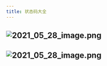 ```yaml
---
title: 状态码大全
---
```


## ![2021_05_28_image.png](https://cdn.logseq.com/%2F1e5b0e5f-d368-4a5d-86eb-09a690ee15d73238831c-f370-478e-945a-9523fff0ae462021_05_28_image.png?Expires=4775796085&Signature=Ucd4ii5RZrD5h144665hYbIJUfHwweCqxJcUrosuwqoIDSUar8KgAurfy9ZerMIUK2aRSBp6FxLiUIntzDU7fzg-Pnhp4QIJ2SY6xWBB8t6nxve6i-SG70sLRze4y~PXQ1nlFpksy4VVf2tnv6w-LNCdwsU8Ck~MH0fNAiKsjMWUZJ9jMuPCuZL44IcaBSp6rNNL0eN169ngZcfAL66PQXYDFwZYVUj-9yKlSg0rNXjbTaeQKmbQM9O-ooABmU4JC8hYT-yGI631KfsbUXJK5nyXQFthIx2qSbAXY5B6pa8OIFBDOI5pEADxgsDpLLgMMx5NCWwzApK20Gr7N1ASgA__&Key-Pair-Id=APKAJE5CCD6X7MP6PTEA)
## ![2021_05_28_image.png](https://cdn.logseq.com/%2F1e5b0e5f-d368-4a5d-86eb-09a690ee15d7b7fecfee-9f9d-4c0f-9057-d83879d951582021_05_28_image.png?Expires=4775796098&Signature=PYzRb8uxj-h07k-QpPT4MocSAkbGTpF8qOlSJzFZ4gtqt30jinBLfA834VnJlE7i-famyDKBKWYNBPoWoVkqfqWonGw1zB1aM-a-2SMfPPEhaWizzYj~c9FvMPbPMW0ZvYlFXULrhkiodMzF0KAopNHz8x6MbZcV1u9uS3KdcaAbmUhAFc0HxfLm4L-pzKIFN2uS9NsgL02DTlhuTEG5WDTUi5SN~HfMXAxhjFCo5JzaDM6uj73e4A2tVcVaFkrSQv1TnKuXARLtbcD5BgW7Dh9Mk8doEYcIIShP-gw7WFsUpAASWnMUFbL6oe8f-CYuNxZHjQdntOWo3y4aLffcYQ__&Key-Pair-Id=APKAJE5CCD6X7MP6PTEA)
##
